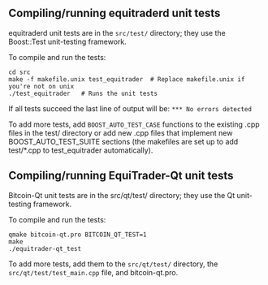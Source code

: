 Compiling/running equitraderd unit tests
------------------------------------

equitraderd unit tests are in the `src/test/` directory; they
use the Boost::Test unit-testing framework.

To compile and run the tests:

	cd src
	make -f makefile.unix test_equitrader  # Replace makefile.unix if you're not on unix
	./test_equitrader   # Runs the unit tests

If all tests succeed the last line of output will be:
`*** No errors detected`

To add more tests, add `BOOST_AUTO_TEST_CASE` functions to the existing
.cpp files in the test/ directory or add new .cpp files that
implement new BOOST_AUTO_TEST_SUITE sections (the makefiles are
set up to add test/*.cpp to test_equitrader automatically).


Compiling/running EquiTrader-Qt unit tests
---------------------------------------

Bitcoin-Qt unit tests are in the src/qt/test/ directory; they
use the Qt unit-testing framework.

To compile and run the tests:

	qmake bitcoin-qt.pro BITCOIN_QT_TEST=1
	make
	./equitrader-qt_test

To add more tests, add them to the `src/qt/test/` directory,
the `src/qt/test/test_main.cpp` file, and bitcoin-qt.pro.

